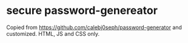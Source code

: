 # secure password-genereator

Copied from <https://github.com/calebj0seph/password-generator> and customized.
HTML, JS and CSS only.
